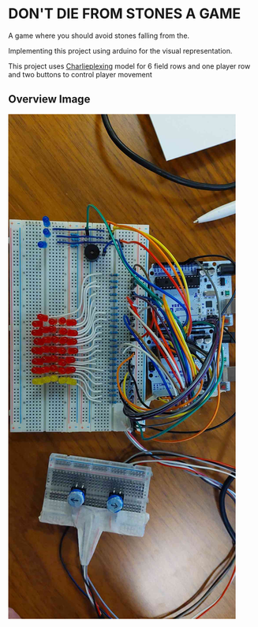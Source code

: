 # DON'T DIE FROM STONES A GAME

A game where you should avoid stones falling from the. 

Implementing this project using arduino for the visual representation.

This project uses [Charlieplexing](https://en.wikipedia.org/wiki/Charlieplexing) model for 6 field rows and one player row and
two buttons to control player movement

## Overview Image
![Overview Image of Project](Asseets/Overview.jpg)
